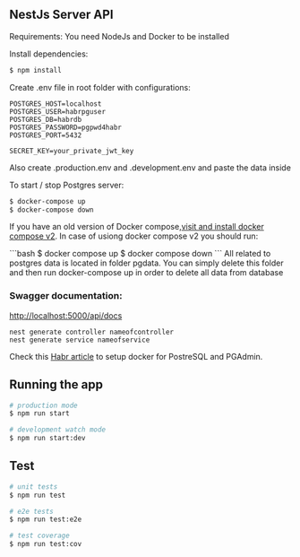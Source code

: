 ## NestJs Server API 
Requirements: 
You need NodeJs and Docker to be installed 

Install dependencies: 
```bash 
$ npm install 
```
Create .env file in root folder with configurations: 
```bashPORT=5000
POSTGRES_HOST=localhost 
POSTGRES_USER=habrpguser
POSTGRES_DB=habrdb
POSTGRES_PASSWORD=pgpwd4habr
POSTGRES_PORT=5432

SECRET_KEY=your_private_jwt_key
```
Also create .production.env and .development.env and paste the data inside

To start / stop Postgres server: 
```bash 
$ docker-compose up
$ docker-compose down 
```
 <p>If you have an old version of Docker compose,<a href="https://docs.docker.com/compose/cli-command/#install-on-linux" target="_blank">visit and install docker compose v2</a>. In case of usiong docker compose v2 you should run:</p>
```bash
 $ docker compose up
 $ docker compose down
 ```
All related to postgres data is located in folder pgdata. 
You can simply delete this folder and then run docker-compose up in order to delete all data from database

### Swagger documentation:
  <p><a href="http://localhost:5000/api/docs" target="_blank">http://localhost:5000/api/docs</a> </p>

```nest generate module nameofmodule
nest generate controller nameofcontroller
nest generate service nameofservice
```

  <p align="">Check this <a href="https://habr.com/ru/post/578744/" target="_blank">Habr article</a> to setup docker for PostreSQL and PGAdmin.</p>


## Running the app

```bash
# production mode
$ npm run start

# development watch mode
$ npm run start:dev
```

## Test

```bash
# unit tests
$ npm run test

# e2e tests
$ npm run test:e2e

# test coverage
$ npm run test:cov
```

